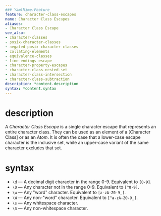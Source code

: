 ```yaml
---
### YamlMime:Feature
feature: character-class-escapes
name: Character Class Escapes
aliases:
- Character Class Escape
see_also:
- character-classes
- posix-character-classes
- negated-posix-character-classes
- collating-elements
- equivalence-classes
- line-endings-escape
- character-property-escapes
- character-class-nested-set
- character-class-intersection
- character-class-subtraction
description: *content.description
syntax: *content.syntax
---
```

# description
A <dfn>Character Class Escape</dfn> is a single character escape that represents an entire character class. They can be used as an element of a [Character Class] or as an *Atom*. It is often the case that a lower-case escape character is the inclusive set, while an upper-case variant of the same character excludes that set.
# syntax
- `\d` &mdash; A decimal digit character in the range 0-9. Equivalent to `[0-9]`.
- `\D` &mdash; Any character not in the range 0-9. Equivalent to `[^0-9]`.
- `\w` &mdash; Any "word" character. Equivalent to `[a-zA-Z0-9_]`.
- `\W` &mdash; Any non-"word" character. Equivalent to `[^a-zA-Z0-9_]`.
- `\s` &mdash; Any whitespace character.
- `\S` &mdash; Any non-whitespace character.